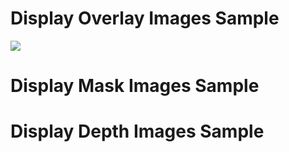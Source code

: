 # Display Overlay Images Sample
![](/PlotImages/overlay.png) 


# Display Mask Images Sample



# Display Depth Images Sample
